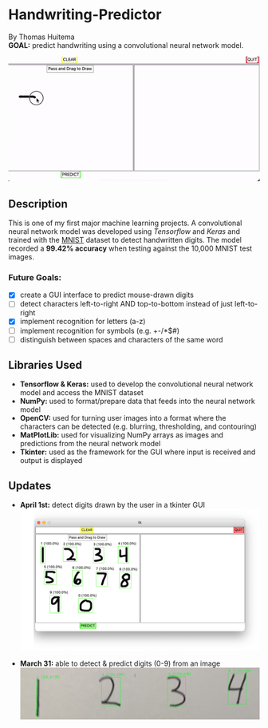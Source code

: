 # Handwriting-Predictor
By Thomas Huitema   
**GOAL:** predict handwriting using a convolutional neural network model.  

![gif of digits being predicted](images/digitPredictDemo2.gif)

## Description
This is one of my first major machine learning projects. A convolutional neural network model was developed using *Tensorflow* and *Keras* and trained with the [MNIST](https://www.tensorflow.org/datasets/catalog/mnist) dataset to detect handwritten digits. The model recorded a **99.42% accuracy** when testing against the 10,000 MNIST test images.

### Future Goals: 
- [x] create a GUI interface to predict mouse-drawn digits
- [ ] detect characters left-to-right AND top-to-bottom instead of just left-to-right
- [x] implement recognition for letters (a-z)
- [ ] implement recognition for symbols (e.g. +-/*$#)
- [ ] distinguish between spaces and characters of the same word

## Libraries Used
- **Tensorflow & Keras:** used to develop the convolutional neural network model and access the MNIST dataset
- **NumPy:** used to format/prepare data that feeds into the neural network model
- **OpenCV:** used for turning user images into a format where the characters can be detected (e.g. blurring, thresholding, and contouring)
- **MatPlotLib:** used for visualizing NumPy arrays as images and predictions from the neural network model
- **Tkinter:** used as the framework for the GUI where input is received and output is displayed


## Updates
- **April 1st:** detect digits drawn by the user in a tkinter GUI
![picture of handwritten digits and their predictions in a tkinter GUI](images/predictWGUI.png)

- **March 31:** able to detect & predict digits (0-9) from an image
![picture of numbers with predictions](images/predictDigits1.png)
